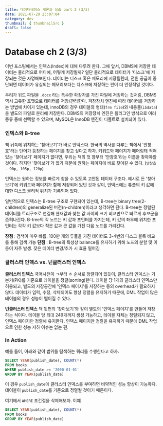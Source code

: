 ```yaml
---
title: 데이터베이스 개론과 실습 part 2 (3/3)
date: 2021-07-20 23:07:04
category: dev
thumbnail: { thumbnailSrc }
draft: false
---
```


# Database ch 2 (3/3) 
이번 포스팅에서는 인덱스(Index)에 대해 다루려 한다. 그에 앞서, DBMS에 저장한 데이터는 물리적으로 어디에, 어떻게 저장될까? 일단 물리적으로 데이터가 '디스크'에 저장되는 것은 자명해보인다. 데이터는 디스크 혹은 메모리에 저장될텐데, 전원 공급이 중단되면 데이터가 유실되는 메모리보다는 디스크에 저장하는 편이 더 안정적일 것이다. 

우리가 워드 파일을 `.docx` 라는 특수한 확장자를 가진 파일에 저장하는 것처럼, DBMS 역시 고유한 포맷으로 데이터를 저장/관리한다. 저장장치 엔진에 따라 데이터를 저장하는 방법에 차이가 있는데, innoDB의 경우 테이블의 형태(`frm file`)와 내용물(`ibdata`)을 별도의 파일로 분리해 저장한다. DBMS의 저장장치 엔진은 플러그인 방식으로 여러 종류 중에 선택할 수 있으며, MySQL은 InnoDB 엔진이 디폴트로 설치되어 있다. 

### 인덱스와 B-tree
책 뒤쪽에 위치하는 '찾아보기'가 바로 인덱스다. 한국의 역사를 다루는 책에서 '안창호'라는 단어가 등장하는 페이지를 찾고 싶다고 하자. 키워드와 페이지가 페어링돼 적혀있는 '찾아보기' 페이지가 없다면, 우리는 책의 첫 장부터 '안창호'라는 이름을 찾아야할 것이다. 하지만 '찾아보기'가 있기 때문에 원하는 페이지에 바로 찾아갈 수 있다. (`안창호 - 90p, 105p, 120p`)

인덱스는 원하는 정보를 빠르게 찾을 수 있도록 고안된 데이터 구조다. 예시로 든 '찾아보기'에 키워드와 페이지가 함께 저장되어 있던 것과 같이, 인덱스에는 튜플의 키 값에 대한 디스크 물리적 위치가 기록되어 있다. 

일반적으로 인덱스는 B-tree 구조로 구현되어 있는데, B-tree는 binary tree(2-children)의 generalize된 버전(n-children)이라고 생각하면 된다. B-tree는 정렬된 데이터를 트리구조로 연결해 현재값과 찾는 값 사이의 크기 비교만으로 빠르게 후보군을 좁혀나간다. B-tree의 각 노드는 키 값과 포인터를 가지는데, 키 값의 좌우에 위치한 포인터는 각각 키 값보다 작은 값과 큰 값을 가진 다음 노드를 가리킨다. 

**장점** : 검색이 매우 빠름. 100만 개의 튜플을 가진 데이터도 3-4번의 디스크 블록 비교를 통해 검색 가능 
**단점** : B-tree의 특성상 balance를 유지하기 위해 노드의 분할 및 이동이 자주 발생. 잦은 데이터 변경/추가 시 효율 떨어짐

### 클러스터 인덱스 vs. 넌클러스터 인덱스
**클러스터 인덱스**
국어사전이 ㄱ부터 ㅎ 순서로 정렬되어 있듯이, 클러스터 인덱스는 기본키(PK)를 기준으로 테이블을 정렬(sorting)한다. 테이블 당 1개의 클러스터 인덱스만 허용되고, 별도의 저장공간에 '인덱스 페이지'를 저장하는 등의 overhead가 필요하지 않다. 데이터가 입력, 수정, 삭제되어도 항상 정렬을 유지하기 때문에, DML 작업이 많은 테이블의 경우 성능이 떨어질 수 있다.

**넌클러스터 인덱스**
책 뒷편의 '찾아보기'와 같이 별도의 '인덱스 페이지'를 만들어 저장하는 식이다. 테이블 당 최대 249개까지 생성 가능하고, 테이블 자체는 정렬되지 않고, 인덱스 페이지만 정렬해 유지한다. 인덱스 페이지만 정렬을 유지하기 때문에 DML 작업으로 인한 성능 저하 이슈는 없는 편.

### In Action
예를 들어, 아래와 같이 범위를 탐색하는 쿼리를 수행한다고 하자. 
```sql
SELECT YEAR(publish_date), COUNT(*)
FROM books
WHERE publish_date >= '2000-01-01'
GROUP BY YEAR(publish_date)
```
이 경우 `publish_date`에 클러스터 인덱스를 부여하면 비약적인 성능 향상이 가능하다. 테이블이 `publish_date`를 기준으로 정렬될 것이기 때문이다. 

여기에서 `WHERE` 조건절을 삭제해보자. 이떄 
```sql
SELECT YEAR(publish_date), COUNT(*)
FROM books
GROUP BY YEAR(publish_date)
```